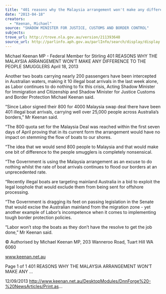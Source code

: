 ```yaml
---
title: "401 reasons why the Malaysia arrangement won't make any difference to the people smugglers"
date: "2013-04-18"
creators:
  - "Keenan, Michael"
source: "SHADOW MINISTER FOR JUSTICE, CUSTOMS AND BORDER CONTROL"
subjects:
trove_url: http://trove.nla.gov.au/version/211393648
source_url: http://parlinfo.aph.gov.au/parlInfo/search/display/display.w3p;query=Id%3A%22media/pressrel/2721503%22
---
```


 Michael Keenan MP - Federal Member for  Stirling 401 REASONS WHY THE MALAYSIA  ARRANGEMENT WON’T MAKE ANY  DIFFERENCE TO THE PEOPLE SMUGGLERS April 18, 2013

 Another two boats carrying nearly 200 passengers have been intercepted in Australian waters, making it 10 illegal boat  arrivals in the last week alone, as Labor continues to do nothing to fix this crisis, Acting Shadow Minister for Immigration  and Citizenship and Shadow Minister for Justice Customs and Border Protection Michael Keenan said.

 “Since Labor signed their 800 for 4000 Malaysia swap deal there have been 401 illegal boat arrivals, carrying well over  25,000 people across Australia’s borders,” Mr Keenan said.

 “The 800 quota set for the Malaysia Deal was reached within the first seven days of April proving that in its current form  the arrangement would have no impact on stemming the flow of boats to our shores.

 “The idea that we would send 800 people to Malaysia and that would make one bit of difference to the people smugglers  is completely nonsensical.

 “The Government is using the Malaysia arrangement as an excuse to do nothing whilst the rate of boat arrivals continues  to flood our borders at an unprecedented rate.

 “Recently illegal boats are targeting mainland Australia in a bid to exploit the legal loophole that would exclude them from  being sent for offshore processing.

 “The Government is dragging its feet on passing legislation in the Senate that would excise the Australian mainland from  the migration zone - yet another example of Labor’s incompetence when it comes to implementing tough border  protection policies.

 “Labor won’t stop the boats as they don’t have the resolve to get the job done,” Mr Keenan said.

 © Authorised by Michael Keenan MP, 203 Wanneroo Road, Tuart Hill WA 6060

 www.keenan.net.au

 Page 1 of 1 401 REASONS WHY THE MALAYSIA ARRANGEMENT WON’T MAKE ANY ...

 12/09/2013 http://www.keenan.net.au/DesktopModules/DnnForge%20-%20NewsArticles/Print.as...

